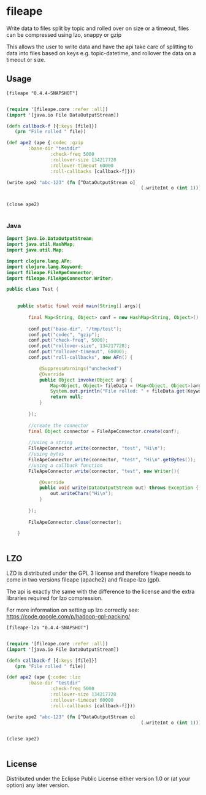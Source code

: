 # fileape

Write data to files split by topic and rolled over on size or a timeout, files can be compressed using lzo, snappy or gzip 

This allows the user to write data and have the api take care of splitting to data into files based on keys e.g. topic-datetime, and rollover the data
on a timeout or size.

## Usage

```[fileape "0.4.4-SNAPSHOT"]```

```clojure

(require '[fileape.core :refer :all])
(import '[java.io File DataOutputStream])

(defn callback-f [{:keys [file]}]
   (prn "File rolled " file))

(def ape2 (ape {:codec :gzip
		:base-dir "testdir" 
                :check-freq 5000
                :rollover-size 134217728
                :rollover-timeout 60000
                :roll-callbacks [callback-f]}))

(write ape2 "abc-123" (fn [^DataOutputStream o] 
                                                 (.writeInt o (int 1))))


(close ape2)
               
```


### Java

```java
import java.io.DataOutputStream;
import java.util.HashMap;
import java.util.Map;

import clojure.lang.AFn;
import clojure.lang.Keyword;
import fileape.FileApeConnector;
import fileape.FileApeConnector.Writer;

public class Test {

	
	public static final void main(String[] args){
		
		final Map<String, Object> conf = new HashMap<String, Object>();
		
		conf.put("base-dir", "/tmp/test");
		conf.put("codec", "gzip");
		conf.put("check-freq", 5000);
		conf.put("rollover-size", 134217728);
		conf.put("rollover-timeout", 60000);
		conf.put("roll-callbacks", new AFn() {

			@SuppressWarnings("unchecked")
			@Override
			public Object invoke(Object arg) {
				Map<Object, Object> fileData = (Map<Object, Object>)arg;
				System.out.println("File rolled: " + fileData.get(Keyword.find("file")));
				return null;
			}
			
		});
		
		//create the connector
		final Object connector = FileApeConnector.create(conf);
		
		//using a string
		FileApeConnector.write(connector, "test", "Hi\n");
		//using bytes
		FileApeConnector.write(connector, "test", "Hi\n".getBytes());
		//using a callback function
		FileApeConnector.write(connector, "test", new Writer(){

			@Override
			public void write(DataOutputStream out) throws Exception {
				out.writeChars("Hi\n");
			}
			
		});
		
		FileApeConnector.close(connector);
		
	}
	

```

## LZO 

LZO is distributed under the GPL 3 license and therefore fileape needs to come in two versions fileape (apache2) and fileape-lzo (gpl).

The api is exactly the same with the difference to the license and the extra libraries required for lzo compression.

For more information on setting up lzo correctly see: https://code.google.com/p/hadoop-gpl-packing/

```[fileape-lzo "0.4.4-SNAPSHOT"]```

```clojure

(require '[fileape.core :refer :all])
(import '[java.io File DataOutputStream])

(defn callback-f [{:keys [file]}]
   (prn "File rolled " file))

(def ape2 (ape {:codec :lzo
		:base-dir "testdir" 
                :check-freq 5000
                :rollover-size 134217728
                :rollover-timeout 60000
                :roll-callbacks [callback-f]}))

(write ape2 "abc-123" (fn [^DataOutputStream o] 
                                                 (.writeInt o (int 1))))


(close ape2)
               
``` 

## License


Distributed under the Eclipse Public License either version 1.0 or (at
your option) any later version.
